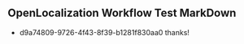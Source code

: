 ## OpenLocalization Workflow Test MarkDown

* d9a74809-9726-4f43-8f39-b1281f830aa0 
thanks!



<!--HONumber=Feb16_HO3-->
